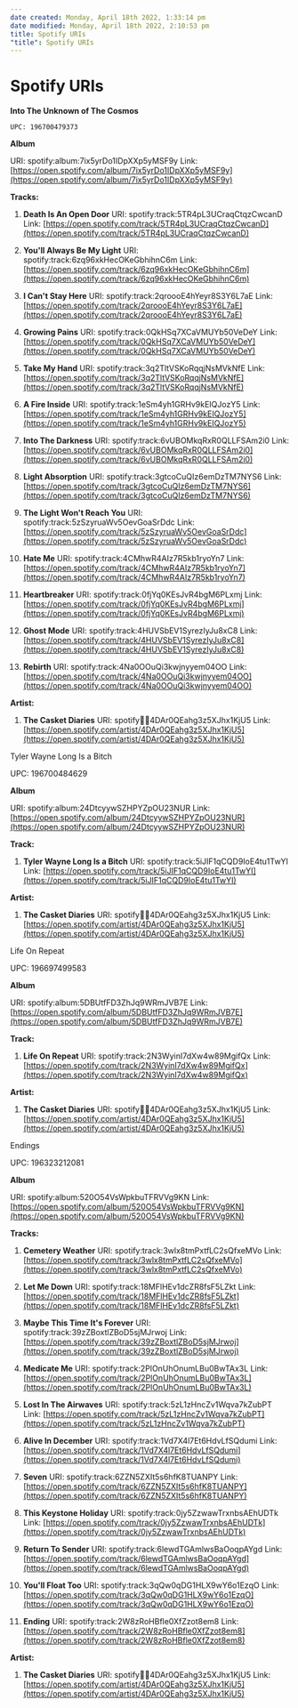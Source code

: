 ```yaml
---
date created: Monday, April 18th 2022, 1:33:14 pm
date modified: Monday, April 18th 2022, 2:10:53 pm
title: Spotify URIs
"title": Spotify URIs
---
```

# Spotify URIs

**Into The Unknown of The Cosmos**

`UPC: 196700479373`

**Album**

URI: spotify:album:7ix5yrDo1IDpXXp5yMSF9y
Link: [https://open.spotify.com/album/7ix5yrDo1IDpXXp5yMSF9y](https://open.spotify.com/album/7ix5yrDo1IDpXXp5yMSF9y)


**Tracks:**

1.  **Death Is An Open Door**
    URI: spotify:track:5TR4pL3UCraqCtqzCwcanD
    Link: [https://open.spotify.com/track/5TR4pL3UCraqCtqzCwcanD](https://open.spotify.com/track/5TR4pL3UCraqCtqzCwcanD)


2.  **You'll Always Be My Light**
    URI: spotify:track:6zq96xkHecOKeGbhihnC6m
    Link: [https://open.spotify.com/track/6zq96xkHecOKeGbhihnC6m](https://open.spotify.com/track/6zq96xkHecOKeGbhihnC6m)


3.  **I Can't Stay Here**
    URI: spotify:track:2qroooE4hYeyr8S3Y6L7aE
    Link: [https://open.spotify.com/track/2qroooE4hYeyr8S3Y6L7aE](https://open.spotify.com/track/2qroooE4hYeyr8S3Y6L7aE)


4.  **Growing Pains**
    URI: spotify:track:0QkHSq7XCaVMUYb50VeDeY
    Link: [https://open.spotify.com/track/0QkHSq7XCaVMUYb50VeDeY](https://open.spotify.com/track/0QkHSq7XCaVMUYb50VeDeY)


5.  **Take My Hand**
    URI: spotify:track:3q2TltVSKoRqqjNsMVkNfE
    Link: [https://open.spotify.com/track/3q2TltVSKoRqqjNsMVkNfE](https://open.spotify.com/track/3q2TltVSKoRqqjNsMVkNfE)


6.  **A Fire Inside**
    URI: spotify:track:1eSm4yh1GRHv9kEIQJozY5
    Link: [https://open.spotify.com/track/1eSm4yh1GRHv9kEIQJozY5](https://open.spotify.com/track/1eSm4yh1GRHv9kEIQJozY5)


7.  **Into The Darkness**
    URI: spotify:track:6vUBOMkqRxR0QLLFSAm2i0
    Link: [https://open.spotify.com/track/6vUBOMkqRxR0QLLFSAm2i0](https://open.spotify.com/track/6vUBOMkqRxR0QLLFSAm2i0)


8.  **Light Absorption**
    URI: spotify:track:3gtcoCuQIz6emDzTM7NYS6
    Link: [https://open.spotify.com/track/3gtcoCuQIz6emDzTM7NYS6](https://open.spotify.com/track/3gtcoCuQIz6emDzTM7NYS6)


9.  **The Light Won't Reach You**
    URI: spotify:track:5zSzyruaWv5OevGoaSrDdc
    Link: [https://open.spotify.com/track/5zSzyruaWv5OevGoaSrDdc](https://open.spotify.com/track/5zSzyruaWv5OevGoaSrDdc)


10.  **Hate Me**
    URI: spotify:track:4CMhwR4AIz7R5kb1ryoYn7
    Link: [https://open.spotify.com/track/4CMhwR4AIz7R5kb1ryoYn7](https://open.spotify.com/track/4CMhwR4AIz7R5kb1ryoYn7)


11.  **Heartbreaker**
    URI: spotify:track:0fjYq0KEsJvR4bgM6PLxmj
    Link: [https://open.spotify.com/track/0fjYq0KEsJvR4bgM6PLxmj](https://open.spotify.com/track/0fjYq0KEsJvR4bgM6PLxmj)


12.  **Ghost Mode**
    URI: spotify:track:4HUVSbEV1SyrezIyJu8xC8
    Link: [https://open.spotify.com/track/4HUVSbEV1SyrezIyJu8xC8](https://open.spotify.com/track/4HUVSbEV1SyrezIyJu8xC8)


13.  **Rebirth**
    URI: spotify:track:4Na0OOuQi3kwjnyyem04OO
    Link: [https://open.spotify.com/track/4Na0OOuQi3kwjnyyem04OO](https://open.spotify.com/track/4Na0OOuQi3kwjnyyem04OO)



**Artist:**

1.  **The Casket Diaries**
    URI: spotify:artist:4DAr0QEahg3z5XJhx1KjU5
    Link: [https://open.spotify.com/artist/4DAr0QEahg3z5XJhx1KjU5](https://open.spotify.com/artist/4DAr0QEahg3z5XJhx1KjU5)



Tyler Wayne Long Is a Bitch

UPC: 196700484629

**Album**

URI: spotify:album:24DtcyywSZHPYZpOU23NUR
Link: [https://open.spotify.com/album/24DtcyywSZHPYZpOU23NUR](https://open.spotify.com/album/24DtcyywSZHPYZpOU23NUR)


**Track:**

1.  **Tyler Wayne Long Is a Bitch**
    URI: spotify:track:5iJIF1qCQD9IoE4tu1TwYI
    Link: [https://open.spotify.com/track/5iJIF1qCQD9IoE4tu1TwYI](https://open.spotify.com/track/5iJIF1qCQD9IoE4tu1TwYI)



**Artist:**

1.  **The Casket Diaries**
    URI: spotify:artist:4DAr0QEahg3z5XJhx1KjU5
    Link: [https://open.spotify.com/artist/4DAr0QEahg3z5XJhx1KjU5](https://open.spotify.com/artist/4DAr0QEahg3z5XJhx1KjU5)



Life On Repeat

UPC: 196697499583

**Album**

URI: spotify:album:5DBUtfFD3ZhJq9WRmJVB7E
Link: [https://open.spotify.com/album/5DBUtfFD3ZhJq9WRmJVB7E](https://open.spotify.com/album/5DBUtfFD3ZhJq9WRmJVB7E)


**Track:**

1.  **Life On Repeat**
    URI: spotify:track:2N3WyinI7dXw4w89MgifQx
    Link: [https://open.spotify.com/track/2N3WyinI7dXw4w89MgifQx](https://open.spotify.com/track/2N3WyinI7dXw4w89MgifQx)



**Artist:**

1.  **The Casket Diaries**
    URI: spotify:artist:4DAr0QEahg3z5XJhx1KjU5
    Link: [https://open.spotify.com/artist/4DAr0QEahg3z5XJhx1KjU5](https://open.spotify.com/artist/4DAr0QEahg3z5XJhx1KjU5)



Endings

UPC: 196323212081

**Album**

URI: spotify:album:520O54VsWpkbuTFRVVg9KN
Link: [https://open.spotify.com/album/520O54VsWpkbuTFRVVg9KN](https://open.spotify.com/album/520O54VsWpkbuTFRVVg9KN)


**Tracks:**

1.  **Cemetery Weather**
    URI: spotify:track:3wlx8tmPxtfLC2sQfxeMVo
    Link: [https://open.spotify.com/track/3wlx8tmPxtfLC2sQfxeMVo](https://open.spotify.com/track/3wlx8tmPxtfLC2sQfxeMVo)


2.  **Let Me Down**
    URI: spotify:track:18MFlHEv1dcZR8fsF5LZkt
    Link: [https://open.spotify.com/track/18MFlHEv1dcZR8fsF5LZkt](https://open.spotify.com/track/18MFlHEv1dcZR8fsF5LZkt)


3.  **Maybe This Time It's Forever**
    URI: spotify:track:39zZBoxtlZBoD5sjMJrwoj
    Link: [https://open.spotify.com/track/39zZBoxtlZBoD5sjMJrwoj](https://open.spotify.com/track/39zZBoxtlZBoD5sjMJrwoj)


4.  **Medicate Me**
    URI: spotify:track:2PlOnUhOnumLBu0BwTAx3L
    Link: [https://open.spotify.com/track/2PlOnUhOnumLBu0BwTAx3L](https://open.spotify.com/track/2PlOnUhOnumLBu0BwTAx3L)


5.  **Lost In The Airwaves**
    URI: spotify:track:5zL1zHncZv1Wqva7kZubPT
    Link: [https://open.spotify.com/track/5zL1zHncZv1Wqva7kZubPT](https://open.spotify.com/track/5zL1zHncZv1Wqva7kZubPT)


6.  **Alive In December**
    URI: spotify:track:1Vd7X4l7Et6HdvLfSQdumi
    Link: [https://open.spotify.com/track/1Vd7X4l7Et6HdvLfSQdumi](https://open.spotify.com/track/1Vd7X4l7Et6HdvLfSQdumi)


7.  **Seven**
    URI: spotify:track:6ZZN5ZXIt5s6hfK8TUANPY
    Link: [https://open.spotify.com/track/6ZZN5ZXIt5s6hfK8TUANPY](https://open.spotify.com/track/6ZZN5ZXIt5s6hfK8TUANPY)


8.  **This Keystone Holiday**
    URI: spotify:track:0jy5ZzwawTrxnbsAEhUDTk
    Link: [https://open.spotify.com/track/0jy5ZzwawTrxnbsAEhUDTk](https://open.spotify.com/track/0jy5ZzwawTrxnbsAEhUDTk)


9.  **Return To Sender**
    URI: spotify:track:6lewdTGAmlwsBaOoqpAYgd
    Link: [https://open.spotify.com/track/6lewdTGAmlwsBaOoqpAYgd](https://open.spotify.com/track/6lewdTGAmlwsBaOoqpAYgd)


10.  **You'll Float Too**
    URI: spotify:track:3qQw0qDG1HLX9wY6o1EzqO
    Link: [https://open.spotify.com/track/3qQw0qDG1HLX9wY6o1EzqO](https://open.spotify.com/track/3qQw0qDG1HLX9wY6o1EzqO)


11.  **Ending**
    URI: spotify:track:2W8zRoHBfle0XfZzot8em8
    Link: [https://open.spotify.com/track/2W8zRoHBfle0XfZzot8em8](https://open.spotify.com/track/2W8zRoHBfle0XfZzot8em8)



**Artist:**

1.  **The Casket Diaries**
    URI: spotify:artist:4DAr0QEahg3z5XJhx1KjU5
    Link: [https://open.spotify.com/artist/4DAr0QEahg3z5XJhx1KjU5](https://open.spotify.com/artist/4DAr0QEahg3z5XJhx1KjU5)